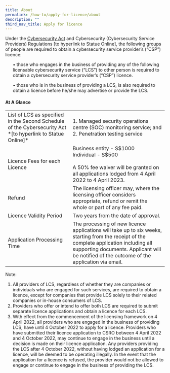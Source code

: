 ```yaml
---
title: About
permalink: /how-to/apply-for-licence/about
description: ""
third_nav_title: Apply for licence
---
```

Under the [Cybersecurity Act](https://sso.agc.gov.sg/Acts-Supp/9-2018/) and Cybersecurity (Cybersecurity Service Providers) Regulations [to hyperlink to Statue Online], the following groups of people are required to obtain a cybersecurity service provider’s (“CSP”) licence:
<ol>•	those who engages in the business of providing any of the following licensable cybersecurity service (“LCS”) to other person is required to obtain a cybersecurity service provider’s (“CSP”) licence.</ol>
<ol>•	those who is in the business of providing a LCS, is also required to obtain a licence before he/she may advertise or provide the LCS.</ol>

#### At A Glance

<table class="table-v">
    <tr>
    <td>List of LCS as specified in the Second Schedule of the Cybersecurity Act *[to hyperlink to Statue Online]*</td>
    <td>1. Managed security operations centre (SOC) monitoring service; and<br>
2. Penetration testing service
</td>
  </tr><tr>
	<td>Licence Fees for each Licence</td>
    <td>Business entity - S$1000 <br>Individual - S$500<br><br>A 50% fee waiver will be granted on all applications lodged from 4 April 2022 to 4 April 2023.</td>
  </tr>
  <tr>
		<td>Refund</td>
    <td>The licensing officer may, where the licensing officer considers appropriate, refund or remit the whole or part of any fee paid.</td>
  </tr>
  <tr>
		<td>Licence Validity Period</td>
		<td>Two years from the date of approval.</td>
  </tr>
	<td>Application Processing Time</td>
    <td>The processing of new licence applications will take up to six weeks, starting from the receipt of the complete application including all supporting documents. Applicant will be notified of the outcome of the application via email.</font></td>
</table>

Note:
<ol>
<li>All providers of LCS, regardless of whether they are companies or individuals who are engaged for such services, are required to obtain a licence, except for companies that provide LCS solely to their related companies or in-house consumers of LCS.</li>
	
<li>Providers who offer or intend to offer both LCS are required to submit separate licence applications and obtain a licence for each LCS.</li>
	
<li>With effect from the commencement of the licensing framework on 4 April 2022, all providers who are engaged in the business of providing LCS, have until 4 October 2022 to apply for a licence. Providers who have submitted their licence application to CSRO between 4 April 2022 and 4 October 2022, may continue to engage in the business until a decision is made on their licence application. Any providers providing the LCS after 4 October 2022, without having lodged an application for a licence, will be deemed to be operating illegally. In the event that the application for a licence is refused, the provider would not be allowed to engage or continue to engage in the business of providing the LCS.</li>